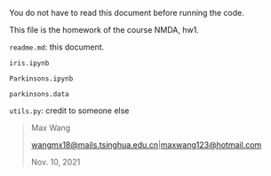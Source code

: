 You do not have to read this document before running the code.

This file is the homework of the course NMDA, hw1.

`readme.md`: this document.

`iris.ipynb`

`Parkinsons.ipynb`

`parkinsons.data`

`utils.py`: credit to someone else

> Max Wang
>
> wangmx18@mails.tsinghua.edu.cn|maxwang123@hotmail.com
>
> Nov. 10, 2021
